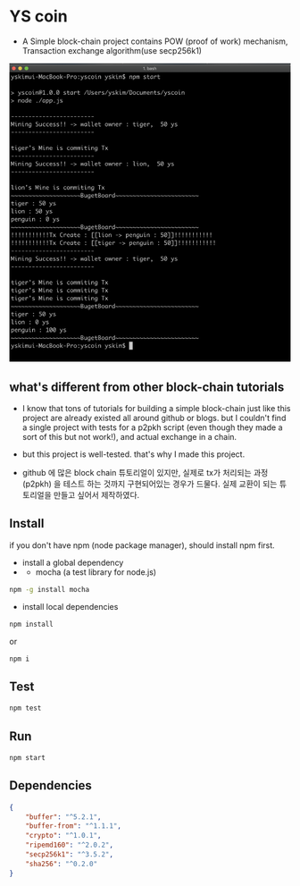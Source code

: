# YS coin

- A Simple block-chain project contains POW (proof of work) mechanism, Transaction exchange algorithm(use secp256k1)

![start](./console-shot/start.png)

## what's different from other block-chain tutorials

- I know that tons of tutorials for building a simple block-chain just like this project are already existed all around github or blogs. but I couldn't find a single project with tests for a p2pkh script (even though they made a sort of this but not work!), and actual exchange in a chain. 
- but this project is well-tested. that's why I made this project.

- github 에 많은 block chain 튜토리얼이 있지만, 실제로 tx가 처리되는 과정(p2pkh) 을 테스트 하는 것까지 구현되어있는 경우가 드물다. 실제 교환이 되는 튜토리얼을 만들고 싶어서 제작하였다.

## Install

if you don't have npm (node package manager), should install npm first.


- install a global dependency
- - mocha (a test library for node.js)

```bash
npm -g install mocha 
```

- install local dependencies

``` bash
npm install
```
or
``` bash
npm i
```


## Test

``` bash
npm test
```


## Run

``` bash
npm start
```

## Dependencies

``` json
{
    "buffer": "^5.2.1",
    "buffer-from": "^1.1.1",
    "crypto": "^1.0.1",
    "ripemd160": "^2.0.2",
    "secp256k1": "^3.5.2",
    "sha256": "^0.2.0"
}
```